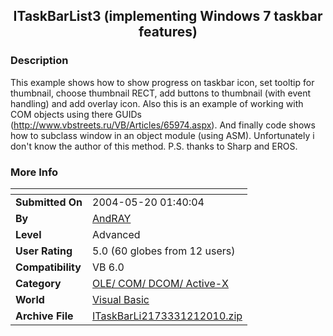 ﻿<div align="center">

## ITaskBarList3 \(implementing Windows 7 taskbar features\)


</div>

### Description

This example shows how to show progress on taskbar icon, set tooltip for thumbnail, choose thumbnail RECT, add buttons to thumbnail (with event handling) and add overlay icon. Also this is an example of working with COM objects using there GUIDs (http://www.vbstreets.ru/VB/Articles/65974.aspx). And finally code shows how to subclass window in an object module (using ASM). Unfortunately i don't know the author of this method. P.S. thanks to Sharp and EROS.
 
### More Info
 


<span>             |<span>
---                |---
**Submitted On**   |2004-05-20 01:40:04
**By**             |[AndRAY](https://github.com/Planet-Source-Code/PSCIndex/blob/master/ByAuthor/andray.md)
**Level**          |Advanced
**User Rating**    |5.0 (60 globes from 12 users)
**Compatibility**  |VB 6\.0
**Category**       |[OLE/ COM/ DCOM/ Active\-X](https://github.com/Planet-Source-Code/PSCIndex/blob/master/ByCategory/ole-com-dcom-active-x__1-29.md)
**World**          |[Visual Basic](https://github.com/Planet-Source-Code/PSCIndex/blob/master/ByWorld/visual-basic.md)
**Archive File**   |[ITaskBarLi2173331212010\.zip](https://github.com/Planet-Source-Code/andray-itaskbarlist3-implementing-windows-7-taskbar-features__1-72856/archive/master.zip)









